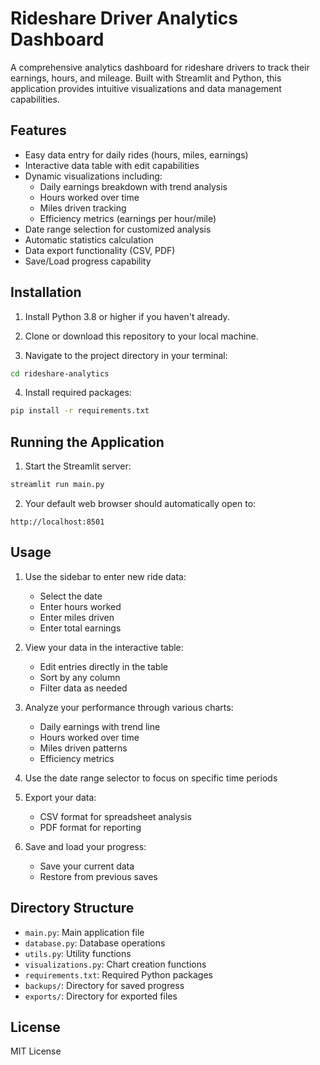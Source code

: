 # Rideshare Driver Analytics Dashboard

A comprehensive analytics dashboard for rideshare drivers to track their earnings, hours, and mileage. Built with Streamlit and Python, this application provides intuitive visualizations and data management capabilities.

## Features

- Easy data entry for daily rides (hours, miles, earnings)
- Interactive data table with edit capabilities
- Dynamic visualizations including:
  - Daily earnings breakdown with trend analysis
  - Hours worked over time
  - Miles driven tracking
  - Efficiency metrics (earnings per hour/mile)
- Date range selection for customized analysis
- Automatic statistics calculation
- Data export functionality (CSV, PDF)
- Save/Load progress capability

## Installation

1. Install Python 3.8 or higher if you haven't already.

2. Clone or download this repository to your local machine.

3. Navigate to the project directory in your terminal:
```bash
cd rideshare-analytics
```

4. Install required packages:
```bash
pip install -r requirements.txt
```

## Running the Application

1. Start the Streamlit server:
```bash
streamlit run main.py
```

2. Your default web browser should automatically open to:
```
http://localhost:8501
```

## Usage

1. Use the sidebar to enter new ride data:
   - Select the date
   - Enter hours worked
   - Enter miles driven
   - Enter total earnings

2. View your data in the interactive table:
   - Edit entries directly in the table
   - Sort by any column
   - Filter data as needed

3. Analyze your performance through various charts:
   - Daily earnings with trend line
   - Hours worked over time
   - Miles driven patterns
   - Efficiency metrics

4. Use the date range selector to focus on specific time periods

5. Export your data:
   - CSV format for spreadsheet analysis
   - PDF format for reporting

6. Save and load your progress:
   - Save your current data
   - Restore from previous saves

## Directory Structure

- `main.py`: Main application file
- `database.py`: Database operations
- `utils.py`: Utility functions
- `visualizations.py`: Chart creation functions
- `requirements.txt`: Required Python packages
- `backups/`: Directory for saved progress
- `exports/`: Directory for exported files

## License

MIT License